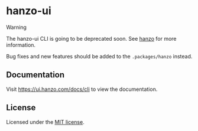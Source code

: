 # hanzo-ui

> [!WARNING]
> The hanzo-ui CLI is going to be deprecated soon. See [hanzo](https://ui.hanzo.com/docs/cli) for more information.

Bug fixes and new features should be added to the `.packages/hanzo` instead.

## Documentation

Visit https://ui.hanzo.com/docs/cli to view the documentation.

## License

Licensed under the [MIT license](https://github.com/hanzo/ui/blob/main/LICENSE.md).

